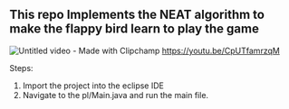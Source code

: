 ## This repo Implements the NEAT algorithm to make the flappy bird learn to play the game


![Untitled video - Made with Clipchamp](https://github.com/user-attachments/assets/e00cdbbe-b731-403d-bbcc-ad24adb8b3b0)
https://youtu.be/CpUTfamrzqM

Steps:
1. Import the project into the eclipse IDE
2. Navigate to the pl/Main.java and run the main file.

